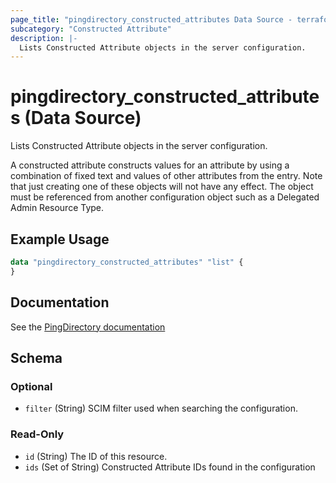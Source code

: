 ```yaml
---
page_title: "pingdirectory_constructed_attributes Data Source - terraform-provider-pingdirectory"
subcategory: "Constructed Attribute"
description: |-
  Lists Constructed Attribute objects in the server configuration.
---
```


# pingdirectory_constructed_attributes (Data Source)

Lists Constructed Attribute objects in the server configuration.

A constructed attribute constructs values for an attribute by using a combination of fixed text and values of other attributes from the entry. Note that just creating one of these objects will not have any effect. The object must be referenced from another configuration object such as a Delegated Admin Resource Type.

## Example Usage

```terraform
data "pingdirectory_constructed_attributes" "list" {
}
```

## Documentation
See the [PingDirectory documentation](https://docs.pingidentity.com/r/en-us/pingdirectory-93/pd_da_config_attr_search_pingdir_server)

<!-- schema generated by tfplugindocs -->
## Schema

### Optional

- `filter` (String) SCIM filter used when searching the configuration.

### Read-Only

- `id` (String) The ID of this resource.
- `ids` (Set of String) Constructed Attribute IDs found in the configuration

